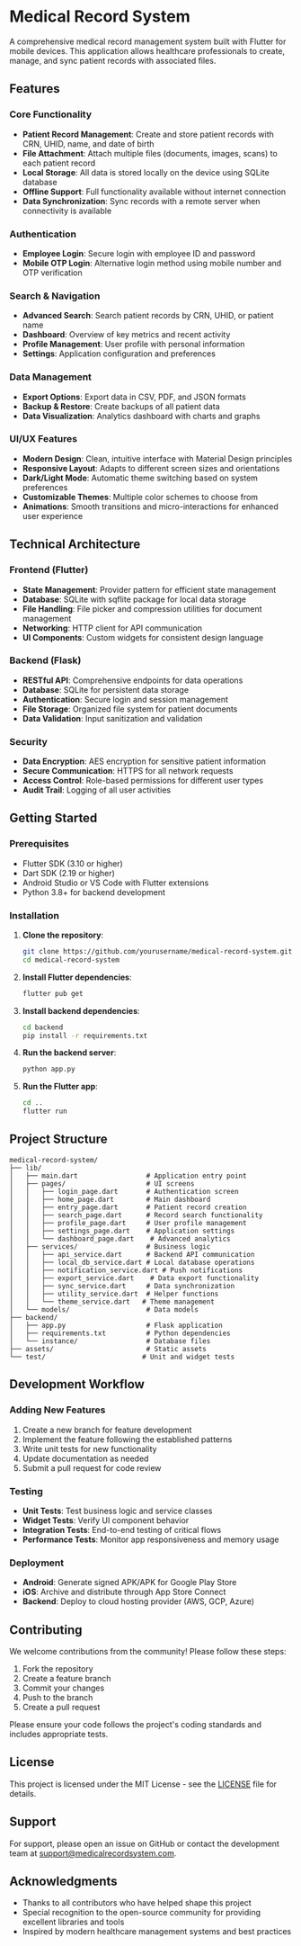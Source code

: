 # Medical Record System

A comprehensive medical record management system built with Flutter for mobile devices. This application allows healthcare professionals to create, manage, and sync patient records with associated files.

## Features

### Core Functionality
- **Patient Record Management**: Create and store patient records with CRN, UHID, name, and date of birth
- **File Attachment**: Attach multiple files (documents, images, scans) to each patient record
- **Local Storage**: All data is stored locally on the device using SQLite database
- **Offline Support**: Full functionality available without internet connection
- **Data Synchronization**: Sync records with a remote server when connectivity is available

### Authentication
- **Employee Login**: Secure login with employee ID and password
- **Mobile OTP Login**: Alternative login method using mobile number and OTP verification

### Search & Navigation
- **Advanced Search**: Search patient records by CRN, UHID, or patient name
- **Dashboard**: Overview of key metrics and recent activity
- **Profile Management**: User profile with personal information
- **Settings**: Application configuration and preferences

### Data Management
- **Export Options**: Export data in CSV, PDF, and JSON formats
- **Backup & Restore**: Create backups of all patient data
- **Data Visualization**: Analytics dashboard with charts and graphs

### UI/UX Features
- **Modern Design**: Clean, intuitive interface with Material Design principles
- **Responsive Layout**: Adapts to different screen sizes and orientations
- **Dark/Light Mode**: Automatic theme switching based on system preferences
- **Customizable Themes**: Multiple color schemes to choose from
- **Animations**: Smooth transitions and micro-interactions for enhanced user experience

## Technical Architecture

### Frontend (Flutter)
- **State Management**: Provider pattern for efficient state management
- **Database**: SQLite with sqflite package for local data storage
- **File Handling**: File picker and compression utilities for document management
- **Networking**: HTTP client for API communication
- **UI Components**: Custom widgets for consistent design language

### Backend (Flask)
- **RESTful API**: Comprehensive endpoints for data operations
- **Database**: SQLite for persistent data storage
- **Authentication**: Secure login and session management
- **File Storage**: Organized file system for patient documents
- **Data Validation**: Input sanitization and validation

### Security
- **Data Encryption**: AES encryption for sensitive patient information
- **Secure Communication**: HTTPS for all network requests
- **Access Control**: Role-based permissions for different user types
- **Audit Trail**: Logging of all user activities

## Getting Started

### Prerequisites
- Flutter SDK (3.10 or higher)
- Dart SDK (2.19 or higher)
- Android Studio or VS Code with Flutter extensions
- Python 3.8+ for backend development

### Installation

1. **Clone the repository**:
   ```bash
   git clone https://github.com/yourusername/medical-record-system.git
   cd medical-record-system
   ```

2. **Install Flutter dependencies**:
   ```bash
   flutter pub get
   ```

3. **Install backend dependencies**:
   ```bash
   cd backend
   pip install -r requirements.txt
   ```

4. **Run the backend server**:
   ```bash
   python app.py
   ```

5. **Run the Flutter app**:
   ```bash
   cd ..
   flutter run
   ```

## Project Structure

```
medical-record-system/
├── lib/
│   ├── main.dart                 # Application entry point
│   ├── pages/                    # UI screens
│   │   ├── login_page.dart       # Authentication screen
│   │   ├── home_page.dart        # Main dashboard
│   │   ├── entry_page.dart       # Patient record creation
│   │   ├── search_page.dart      # Record search functionality
│   │   ├── profile_page.dart     # User profile management
│   │   ├── settings_page.dart    # Application settings
│   │   └── dashboard_page.dart    # Advanced analytics
│   ├── services/                 # Business logic
│   │   ├── api_service.dart      # Backend API communication
│   │   ├── local_db_service.dart # Local database operations
│   │   ├── notification_service.dart # Push notifications
│   │   ├── export_service.dart    # Data export functionality
│   │   ├── sync_service.dart     # Data synchronization
│   │   ├── utility_service.dart  # Helper functions
│   │   └── theme_service.dart   # Theme management
│   └── models/                   # Data models
├── backend/
│   ├── app.py                    # Flask application
│   ├── requirements.txt          # Python dependencies
│   └── instance/                 # Database files
├── assets/                       # Static assets
└── test/                        # Unit and widget tests
```

## Development Workflow

### Adding New Features
1. Create a new branch for feature development
2. Implement the feature following the established patterns
3. Write unit tests for new functionality
4. Update documentation as needed
5. Submit a pull request for code review

### Testing
- **Unit Tests**: Test business logic and service classes
- **Widget Tests**: Verify UI component behavior
- **Integration Tests**: End-to-end testing of critical flows
- **Performance Tests**: Monitor app responsiveness and memory usage

### Deployment
- **Android**: Generate signed APK/APK for Google Play Store
- **iOS**: Archive and distribute through App Store Connect
- **Backend**: Deploy to cloud hosting provider (AWS, GCP, Azure)

## Contributing

We welcome contributions from the community! Please follow these steps:

1. Fork the repository
2. Create a feature branch
3. Commit your changes
4. Push to the branch
5. Create a pull request

Please ensure your code follows the project's coding standards and includes appropriate tests.

## License

This project is licensed under the MIT License - see the [LICENSE](LICENSE) file for details.

## Support

For support, please open an issue on GitHub or contact the development team at support@medicalrecordsystem.com.

## Acknowledgments

- Thanks to all contributors who have helped shape this project
- Special recognition to the open-source community for providing excellent libraries and tools
- Inspired by modern healthcare management systems and best practices
